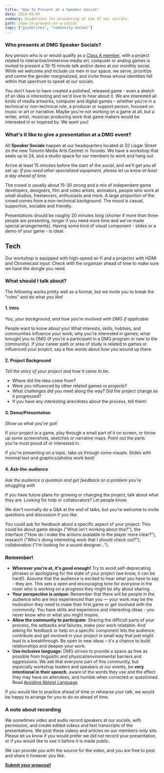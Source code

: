 ```yaml
---
title: "How To Present at a Speaker Social"
date: 2019-03-07
summary: Guidelines for presenting at one of our socials.
path: /how-to-present-at-a-social
tags: ["guidelines", "community-manual"]
---
```


### Who presents at DMG Speaker Socials?

Any person who is or would qualify as a [Class A member](/manual/membership/), with a project related to interactive/immersive media art, computer or analog games is invited to present a 10-15 minute talk and/or demo at our monthly social. While we welcome and include cis men in our space, we serve, prioritize and centre the gender marginalized, and invite those whose identities fall within that spectrum to speak at our socials.

You don't have to have created a polished, released game - even a sketch of an idea is interesting and we'd love to hear about it. We are interested all kinds of media artworks, computer and digital games – whether you're in a technical or non-technical role, a producer or support person, focused on music or art or narrative. Maybe you're not working on a game at all, but a writer, artist, musician producing work that game makers would be interested in or inspired by. We want you!

### What's it like to give a presentation at a DMG event?

All **Speaker Socials** happen at our headquarters located at 32 Lisgar Street \(in the new Toronto Media Arts Centre\) in Toronto. We have a workshop that seats up to 24, and a studio space for our members to work and hang out.

Arrive at least 15 minutes before the start of the social, and we'll get you all set up. _If you need other specialized equipment, please let us know at least a day ahead of time._

The crowd is usually about 15-30 strong and a mix of independent game developers, designers, film and video artists, animators, people who work at small studios, freelancers, enthusiasts and more. A large proportion of the crowd comes from a non-technical background. The mood is casual, supportive, sociable and friendly.

Presentations should be roughly 20 minutes long \(shorter if more than three people are presenting, longer if you need more time and we've made special arrangements\). Having some kind of visual component - slides or a demo of your game - is ideal.

## Tech

Our workshop is equipped with high-speed wi-fi and a projector with HDMI and Chromecast input. Check with the organizer ahead of time to make sure we have the dongle you need.

### What should I talk about?

The following works pretty well as a format, but we invite you to break the "rules" and do what you like!

#### 1. Intro

_You, your background, and how you're involved with DMG if applicable_

People want to know about you! What interests, skills, hobbies, and communities influence your work; why you're interested in games; what brought you to DMG \(if you're a participant in a DMG program or new to the community\). If your career path or area of study is related to games or influenced your project, say a few words about how you wound up there.

#### 2. Project Background

_Tell the story of your project and how it came to be._

- Where did the idea come from?
- Were you influenced by other related games or projects?
- What challenges did you meet along the way? Did the project change as it progressed?
- If you have any interesting anecdotes about the process, tell them!

#### 3. Demo/Presentation

_Show us what you've got!_

If your project is a game, play through a small part of it on screen, or throw up some screenshots, sketches or narrative maps. Point out the parts you're most proud of or interested in.

If you're presenting on a topic, take us through some visuals. Slides with minimal text and graphics/photos work best!

#### 4. Ask-the-audience

_Ask the audience a question and get feedback on a problem you're struggling with_

If you have future plans for growing or changing the project, talk about what they are. Looking for help or collaborators? Let people know.

We don't normally do a Q&A at the end of talks, but you're welcome to invite questions and discussion if you like.

You could ask for feedback about a specific aspect of your project. This could be about game design \("What isn't working about this?"\), the interface \("How do I make the actions available to the player more clear?"\), research \("Who's doing interesting work that I should check out?"\), collaboration \("I'm looking for a sound designer…"\).

### Remember!

- **Wherever you're at, it's good enough!** Try to avoid self-deprecating phrases or apologizing for the state of your project (we know, it can be hard!). Assume that the audience is excited to hear what you have to say - they are. This sets a open and encouraging tone for everyone in the room who is working on a progress they might be shy about sharing.
- **Your perspective is unique:** Remember that there will be people in the audience who are less experienced than you — your work may be the motivation they need to make their first game or get involved with the community. You have skills and experience and interesting ideas - you never know who or what you might inspire.
- **Allow the community to participate:** Sharing the difficult parts of your process, the setbacks and failures, make your work relatable. And asking for feedback or help on a specific component lets the audience contribute and get involved in your project in small way that just might lead to a breakthrough. Be open to new ideas – it's a chance to build relationships and deepen your work.
- **Use inclusive language:** DMG strives to provide a space as free as possible from linguistic and physical/environmental barriers and aggressions. We ask that everyone part of this community, but especially workshop leaders and speakers at our events, be **very intentional in their speech**, aware of the words they use and the effect they may have on attendees, and humble when corrected or questioned. Read [Avoiding Ableist Language](/manual/avoiding-ableist-language/).

If you would like to practice ahead of time or rehearse your talk, we would be happy to arrange for you to do so ahead of time.

### A note about recording

We sometimes video and audio record speakers at our socials, with permission, and create edited videos and text transcripts of the presentations. We post these videos and articles on our members-only site. Please let us know if you would prefer we did not record your presentation, or if you would like to see it before it is made public.

We can provide you with the source for the video, and you are free to post and share it however you like.

[**Submit your proposal!**](https://dmg.to/applications/speaker-social)
